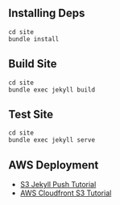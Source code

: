 ## Installing Deps

```
cd site
bundle install
```

## Build Site

```
cd site
bundle exec jekyll build
```

## Test Site

```
cd site
bundle exec jekyll serve
```

## AWS Deployment

 - [S3 Jekyll Push Tutorial](https://www.josephecombs.com/2018/03/05/how-to-make-an-AWS-S3-static-website-with-ssl)
 - [AWS Cloudfront S3 Tutorial](https://8thlight.com/blog/sarah-sunday/2018/02/14/making-a-static-website-with-jekyll-and-s3.html)
